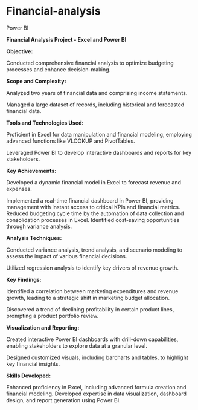 # Financial-analysis
Power BI


**Financial Analysis Project - Excel and Power BI**

**Objective:**

Conducted comprehensive financial analysis to optimize budgeting processes and enhance decision-making.

**Scope and Complexity:**

Analyzed two years of financial data and comprising income statements.

Managed a large dataset of records, including historical and forecasted financial data.

**Tools and Technologies Used:**

Proficient in Excel for data manipulation and financial modeling, employing advanced functions like VLOOKUP and PivotTables.

Leveraged Power BI to develop interactive dashboards and reports for key stakeholders.

**Key Achievements:**

Developed a dynamic financial model in Excel to forecast revenue and expenses. 

Implemented a real-time financial dashboard in Power BI, providing management with instant access to critical KPIs and financial metrics.
Reduced budgeting cycle time by the automation of data collection and consolidation processes in Excel.
Identified cost-saving opportunities through variance analysis.  

**Analysis Techniques:**

Conducted variance analysis, trend analysis, and scenario modeling to assess the impact of various financial decisions.

Utilized regression analysis to identify key drivers of revenue growth.

**Key Findings:**

Identified a correlation between marketing expenditures and revenue growth, leading to a strategic shift in marketing budget allocation.

Discovered a trend of declining profitability in certain product lines, prompting a product portfolio review.

**Visualization and Reporting:**

Created interactive Power BI dashboards with drill-down capabilities, enabling stakeholders to explore data at a granular level.

Designed customized visuals, including barcharts and tables, to highlight key financial insights.

**Skills Developed:**

Enhanced proficiency in Excel, including advanced formula creation and financial modeling.
Developed expertise in data visualization, dashboard design, and report generation using Power BI.
